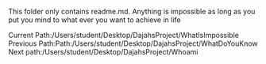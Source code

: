This folder only contains readme.md.
Anything is impossible as long as you put you mind to 
what ever you want to achieve in life 
 
Current Path:/Users/student/Desktop/DajahsProject/WhatIsImpossible
Previous Path:Path:/Users/student/Desktop/DajahsProject/WhatDoYouKnow
Next path:/Users/student/Desktop/DajahsProject/Whoami
